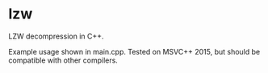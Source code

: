 # lzw

LZW decompression in C++.

Example usage shown in main.cpp. Tested on MSVC++ 2015, but should be compatible with other compilers.
